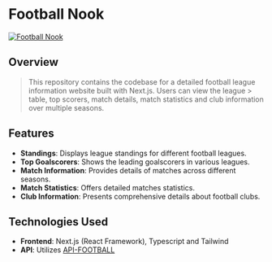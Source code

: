 # Football Nook

[![Football Nook](https://drive.google.com/uc?export=view&id=1bSGj8wIe2cuXMvustIUfYj0iIZF9-zpt)](https://football-nook.vercel.app/)

## Overview

> This repository contains the codebase for a detailed football league information website built with Next.js. Users can view the league > table, top scorers, match details, match statistics and club information over multiple seasons.

## Features

- **Standings**: Displays league standings for different football leagues.
- **Top Goalscorers**: Shows the leading goalscorers in various leagues.
- **Match Information**: Provides details of matches across different seasons.
- **Match Statistics**:  Offers detailed matches statistics.
- **Club Information**: Presents comprehensive details about football clubs.

## Technologies Used

- **Frontend**: Next.js (React Framework), Typescript and Tailwind
- **API**: Utilizes [API-FOOTBALL](https://rapidapi.com/api-sports/api/api-football/details)
